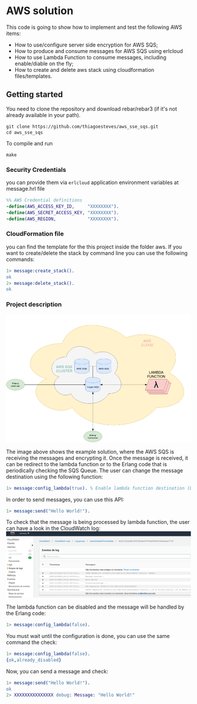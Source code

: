# AWS solution
This code is going to show how to implement and test the following AWS items:

 * How to use/configure server side encryption for AWS SQS;
 * How to produce and consume messages for AWS SQS using erlcloud
 * How to use Lambda Function to consume messages, including enable/diable on the fly;
 * How to create and delete aws stack using cloudformation files/templates.

## Getting started ##
You need to clone the repository and download rebar/rebar3 (if it's not already available in your path).
```
git clone https://github.com/thiagoesteves/aws_sse_sqs.git
cd aws_sse_sqs
```
To compile and run
```
make
```

### Security Credentials

you can provide them via `erlcloud` application environment variables at message.hrl file
```erlang
%% AWS Credential definitions
-define(AWS_ACCESS_KEY_ID,     "XXXXXXXX").
-define(AWS_SECRET_ACCESS_KEY, "XXXXXXXX").
-define(AWS_REGION,            "XXXXXXXX").
```
### CloudFormation file

you can find the template for the this project inside the folder aws. If you want to create/delete the stack by command line you can use the following commands:
```erlang
1> message:create_stack().
ok
2> message:delete_stack().
ok
```

### Project description
![Proposed Exercise](/doc/aws_sqs.png)

The image above shows the example solution, where the AWS SQS is receiving the messages and encrypting it. Once the message is received,
it can be redirect to the lambda function or to the Erlang code that is periodically checking the SQS Queue. The user can change the
message destination using the following function:

```erlang
1> message:config_lambda(true). % Enable lambda function destination (Default)
```

In order to send messages, you can use this API:
```erlang
1> message:send("Hello World!").
```

To check that the message is being processed by lambda function, the user can have a look in the CloudWatch log:
![Proposed Exercise](/doc/CloudWatchMsgs.png)

The lambda function can be disabled and the message will be handled by the Erlang code:

```erlang
1> message:config_lambda(false).
```

You must wait until the configuration is done, you can use the same command the check:
```erlang
1> message:config_lambda(false).
{ok,already_disabled}
```

Now, you can send a message and check:
```erlang
1> message:send("Hello World!").
ok
2> XXXXXXXXXXXXXXX debug: Message: "Hello World!"
```





